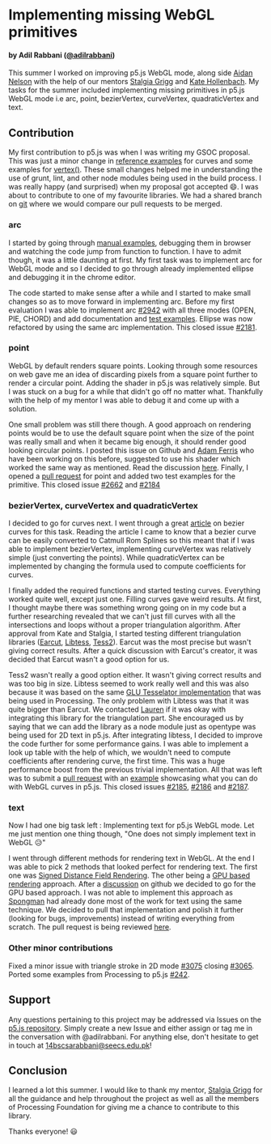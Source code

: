 # Implementing missing WebGL primitives
#### by Adil Rabbani ([@adilrabbani](https://github.com/AdilRabbani))

This summer I worked on improving p5.js WebGL mode, along side [Aidan Nelson](https://github.com/AidanNelson) with the help of our mentors [Stalgia Grigg](https://github.com/mlarghydracept)
and [Kate Hollenbach](https://github.com/kjhollen). My tasks for the summer included implementing missing primitives in p5.js WebGL mode i.e arc, point, bezierVertex,
curveVertex, quadraticVertex and text.

## Contribution

My first contribution to p5.js was when I was writing my GSOC proposal. This was just a minor change in [reference examples](https://github.com/processing/p5.js/pull/2737) for curves
and some examples for [vertex()](https://github.com/processing/p5.js/pull/2798). These small changes helped me in understanding the use of grunt, lint, and other node modules being
used in the build process. I was really happy (and surprised) when my proposal got accepted 😄. I was about to contribute to one of my favourite libraries. We had a shared branch on 
[git](https://github.com/processing/p5.js/tree/webgl-gsoc-2018) where we would compare our pull requests to be merged.

### arc

I started by going through [manual examples](https://github.com/processing/p5.js/tree/main/test/manual-test-examples/webgl), debugging them in browser and watching the code jump from 
function to function. I have to admit though, it was a little daunting at first. My first task was to implement arc for WebGL mode and so I decided to go through already implemented ellipse 
and debugging it in the chrome editor.

The code started to make sense after a while and I started to make small changes so as to move forward in implementing arc. Before my first evaluation I was able to implement arc [#2942](https://github.com/processing/p5.js/pull/2942) with all three modes
(OPEN, PIE, CHORD) and add documentation and [test examples](https://github.com/processing/p5.js/tree/webgl-gsoc-2018/test/manual-test-examples/webgl/arc). Ellipse was now refactored by using 
the same arc implementation. This closed issue [#2181](https://github.com/processing/p5.js/issues/2181).

### point

WebGL by default renders square points. Looking through some resources on web gave me an idea of discarding pixels from a square point further to render a circular point. Adding the shader in p5.js was 
relatively simple. But I was stuck on a bug for a while that didn't go off no matter what. Thankfully with the help of my mentor I was able to debug it and come up with a solution.

One small problem was still there though. A good approach on rendering points would be to use the default square point when the size of the point was really small and when it became big enough, it should 
render good looking circular points. I posted this issue on Github and [Adam Ferris](https://github.com/aferriss) who have been working on this before, suggested to use his shader which worked the same way 
as mentioned. Read the discussion [here](https://github.com/processing/p5.js/issues/3017). Finally, I opened a [pull request](https://github.com/processing/p5.js/pull/3031) for point and added two test examples 
for the primitive. This closed issue [#2662](https://github.com/processing/p5.js/issues/2662) and [#2184](https://github.com/processing/p5.js/issues/2184)

### bezierVertex, curveVertex and quadraticVertex

I decided to go for curves next. I went through a great [article](https://pomax.github.io/bezierinfo/) on bezier curves for this task. Reading the article I came to know that a bezier curve can be easily converted 
to Catmull Rom Splines so this meant that if I was able to implement bezierVertex, implementing curveVertex was relatively simple (just converting the points). While quadraticVertex can be implemented by changing the formula used to compute 
coefficients for curves.

I finally added the required functions and started testing curves. Everything worked quite well, except just one. Filling curves gave weird results. At first, I thought maybe there was something wrong going on in 
my code but a further researching revealed that we can't just fill curves with all the intersections and loops without a proper triangulation algorithm. After approval from Kate and Stalgia, I started testing different 
triangulation libraries ([Earcut](https://github.com/mapbox/earcut), [Libtess](https://github.com/brendankenny/libtess.js/), [Tess2](https://github.com/diatomic/tess2)). Earcut was the most precise but wasn't giving correct results.
After a quick discussion with Earcut's creator, it was decided that Earcut wasn't a good option for us.

Tess2 wasn't really a good option either. It wasn't giving correct results and was too big in size. Libtess seemed to work really well and this was also because it was based on the same [GLU Tesselator implementation](https://github.com/processing/processing-android/tree/main/core/src/processing/opengl/tess) that was being used in Processing. The only problem with Libtess was that it was quite bigger than Earcut. We contacted [Lauren](https://github.com/lmccart) 
if it was okay with integrating this library for the triangulation part. She encouraged us by saying that we can add the library as a node module just as opentype was being used for 2D text in p5.js. After integrating libtess, 
I decided to improve the code further for some performance gains. I was able to implement a look up table with the help of which, we wouldn't need to compute coefficients after rendering curve, the first time. This was a huge performance boost from the 
previous trivial implementation. All that was left was to submit a [pull request](https://github.com/processing/p5.js/pull/3085) with an [example](https://github.com/processing/p5.js/tree/webgl-gsoc-2018/test/manual-test-examples/webgl/curves) showcasing what you can do with WebGL curves in p5.js. This closed issues [#2185](https://github.com/processing/p5.js/issues/2185), [#2186](https://github.com/processing/p5.js/issues/2186) and [#2187](https://github.com/processing/p5.js/issues/2187).

### text

Now I had one big task left : Implementing text for p5.js WebGL mode. Let me just mention one thing though, "One does not simply implement text in WebGL 😥"

I went through different methods for rendering text in WebGL. At the end I was able to pick 2 methods that looked perfect for rendering text. The first one was [Signed Distance Field Rendering](http://hack.chrons.me/opengl-text-rendering/). The other being a [GPU based rendering](http://wdobbie.com/post/gpu-text-rendering-with-vector-textures/) approach. After a [discussion](https://github.com/processing/p5.js/issues/2183) on github we decided to go for the GPU based approach. I was not able to implement this approach as [Spongman](https://github.com/Spongman) had already done most of the work for text using the same technique. We decided to pull that implementation and polish it further (looking for bugs, improvements) instead of writing everything from scratch. The pull request is being reviewed [here](https://github.com/processing/p5.js/pull/3110).

### Other minor contributions

Fixed a minor issue with triangle stroke in 2D mode [#3075](https://github.com/processing/p5.js/pull/3075) closing [#3065](https://github.com/processing/p5.js/issues/3065).
Ported some examples from Processing to p5.js [#242](https://github.com/processing/p5.js-website/pull/242).

## Support
Any questions pertaining to this project may be addressed via Issues on the [p5.js repository](https://github.com/processing/p5.js). Simply create a new Issue and either assign or tag me in the conversation with @adilrabbani. For anything else, don't hesitate to get in touch at 14bscsarabbani@seecs.edu.pk!

## Conclusion

I learned a lot this summer. I would like to thank my mentor, [Stalgia Grigg](https://github.com/mlarghydracept) for all the guidance and help throughout the project as well as all the members of Processing Foundation for giving me a chance to contribute
to this library.

Thanks everyone! 😃